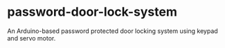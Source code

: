 # password-door-lock-system
An Arduino-based password protected door locking system using keypad and servo motor.
